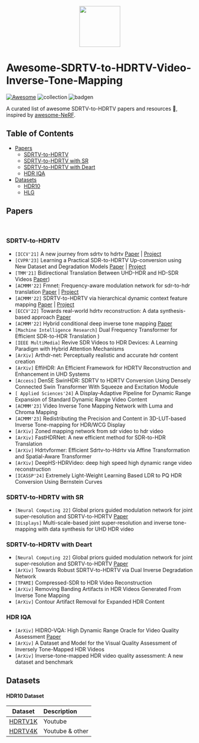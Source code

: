 <p align="center">
  <img src="assets/logo" height=110>
</p>

# Awesome-SDRTV-to-HDRTV-Video-Inverse-Tone-Mapping

[![Awesome](https://cdn.rawgit.com/sindresorhus/awesome/d7305f38d29fed78fa85652e3a63e154dd8e8829/media/badge.svg)](https://github.com/sindresorhus/awesome) ![collection](https://img.shields.io/badge/Collection-Keep%20Updating-green) ![badgen](https://api.infinitescript.com/badgen/count?name=hzxie/badgen&ltext=%20Visitors)


A curated list of awesome SDRTV-to-HDRTV  papers and resources :whale:, inspired by [awesome-NeRF](https://github.com/yenchenlin/awesome-NeRF). 



## Table of Contents

- [Papers](#papers)
  - [SDRTV-to-HDRTV](#sdrtv-to-hdrtv)
  - [SDRTV-to-HDRTV with SR](#sdrtv-to-hdrtv-with-sr)
  - [SDRTV-to-HDRTV with Deart](#sdrtv-to-hdrtv-with-deart)
  - [HDR IQA](#hdr10-IQA)
- [Datasets](#datasets)
    - [HDR10](#hdr10-dataset)
    - [HLG](#hlg-dataset)



## Papers



&nbsp;

### SDRTV-to-HDRTV

- `[ICCV'21]` A new journey from sdrtv to hdrtv [Paper]([https://openaccess.thecvf.com/content/ICCV2021/html/Chen_A_New_Journey_From_SDRTV_to_HDRTV_ICCV_2021_paper.html]) | [Project]([https://github.com/chxy95/HDRTVNet]) 
- `[CVPR'23]` Learning a Practical SDR-to-HDRTV Up-conversion using New Dataset and Degradation Models [Paper]([https://openaccess.thecvf.com/content/ICCV2021/html/Chen_A_New_Journey_From_SDRTV_to_HDRTV_ICCV_2021_paper.html]) | [Project]([https://github.com/AndreGuo/HDRTVDM]) 
- `[TMM'21]` Bidirectional Translation Between UHD-HDR and HD-SDR Videos [Paper]([https://ieeexplore.ieee.org/abstract/document/10025794])) 
- `[ACMMM'22]` Fmnet: Frequency-aware modulation network for sdr-to-hdr translation [Paper]([https://dl.acm.org/doi/abs/10.1145/3503161.3548016]) | [Project]([https://github.com/MCG-NKU/FMNet]) 
- `[ACMMM'22]` SDRTV-to-HDRTV via hierarchical dynamic context feature mapping [Paper]([https://dl.acm.org/doi/abs/10.1145/3503161.3548043]) | [Project]([https://github.com/iii935/HDCFM]) 
- `[ECCV'22]` Towards real-world hdrtv reconstruction: A data synthesis-based approach [Paper]([https://link.springer.com/chapter/10.1007/978-3-031-19800-7_12]) 
- `[ACMMM'22]` Hybrid conditional deep inverse tone mapping [Paper]([https://dl.acm.org/doi/abs/10.1145/3503161.3548129])
- `[Machine Intelligence Research]` Dual Frequency Transformer for Efficient SDR-to-HDR Translation )
- `[IEEE MultiMedia]` Revive SDR Videos to HDR Devices: A Learning Paradigm with Hybrid Attention Mechanisms
- `[ArXiv]` Arthdr-net: Perceptually realistic and accurate hdr content creation 
- `[ArXiv]` EffiHDR: An Efficient Framework for HDRTV Reconstruction and Enhancement in UHD Systems 
- `[Access]` DenSE SwinHDR: SDRTV to HDRTV Conversion Using Densely Connected Swin Transformer With Squeeze and Excitation Module 
- `[ Applied Sciences'24]` A Display-Adaptive Pipeline for Dynamic Range Expansion of Standard Dynamic Range Video Content 
- `[ACMMM'23]` Video Inverse Tone Mapping Network with Luma and Chroma Mapping 
- `[ACMMM'23]` Redistributing the Precision and Content in 3D-LUT-based Inverse Tone-mapping for HDR/WCG Display 
- `[ArXiv]` Zoned mapping network from sdr video to hdr video 
- `[ArXiv]` FastHDRNet: A new efficient method for SDR-to-HDR Translation 
- `[ArXiv]` Hdrtvformer: Efficient Sdrtv-to-Hdrtv via Affine Transformation and Spatial-Aware Transformer
- `[ArXiv]` DeepHS-HDRVideo: deep high speed high dynamic range video reconstruction
- `[ICASSP'24]` Extremely Light-Weight Learning Based LDR to PQ HDR Conversion Using Bernstein Curves


### SDRTV-to-HDRTV with SR

- `[Neural Computing 22]` Global priors guided modulation network for joint super-resolution and SDRTV-to-HDRTV [Paper]([https://www.sciencedirect.com/science/article/pii/S0925231223007130])
- `[Displays]` Multi-scale-based joint super-resolution and inverse tone-mapping with data synthesis for UHD HDR video 

### SDRTV-to-HDRTV with Deart

- `[Neural Computing 22]` Global priors guided modulation network for joint super-resolution and SDRTV-to-HDRTV [Paper]([https://www.sciencedirect.com/science/article/pii/S0925231223007130])
- `[ArXiv]` Towards Robust SDRTV-to-HDRTV via Dual Inverse Degradation Network 
- `[TPAMI]` Compressed-SDR to HDR Video Reconstruction 
- `[ArXiv]` Removing Banding Artifacts in HDR Videos Generated From Inverse Tone Mapping 
- `[ArXiv]` Contour Artifact Removal for Expanded HDR Content 


### HDR IQA
- `[ArXiv]` HIDRO-VQA: High Dynamic Range Oracle for Video Quality Assessment [Paper]([https://openaccess.thecvf.com/content/WACV2024W/VAQ/html/Saini_HIDRO-VQA_High_Dynamic_Range_Oracle_for_Video_Quality_Assessment_WACVW_2024_paper.html]) 
- `[ArXiv]` A Dataset and Model for the Visual Quality Assessment of Inversely Tone-Mapped HDR Videos
- `[ArXiv]` Inverse-tone-mapped HDR video quality assessment: A new dataset and benchmark


## Datasets

#### HDR10 Dataset
| Dataset | Description |
| :---: | :----------    |
| [HDRTV1K](https://github.com/tcwang0509/TalkingHead-1KH)  |  Youtube |
| [HDRTV4K](https://liangbinxie.github.io/projects/vfhq)  | Youtube & other |




